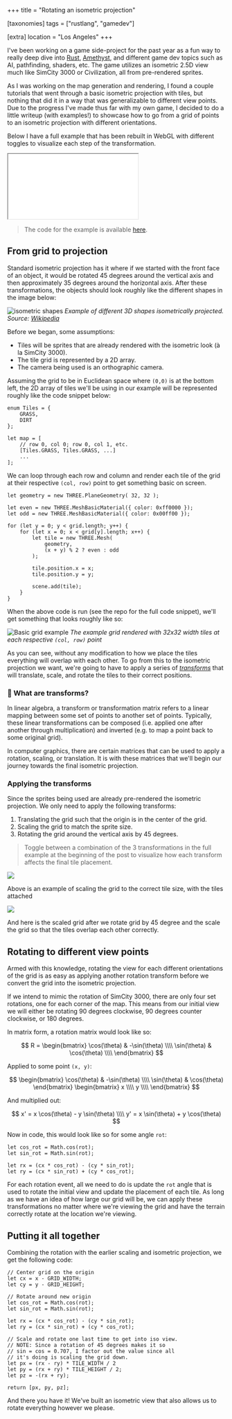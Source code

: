 +++
title = "Rotating an isometric projection"

[taxonomies]
tags = ["rustlang", "gamedev"]

[extra]
location = "Los Angeles"
+++

I've been working on a game side-project for the past year as a fun way to
really deep dive into [Rust][rust], [Amethyst][amethyst], and different
game dev topics such as AI, pathfinding, shaders, etc. The game utilizes an
isometric 2.5D view much like SimCity 3000 or Civilization, all from
pre-rendered sprites.

[rust]: https://www.rust-lang.org/
[amethyst]: https://amethyst.rs/

<!-- more -->

As I was working on the map generation and rendering, I found a couple
tutorials that went through a basic isometric projection with tiles, but
nothing that did it in a way that was generalizable to different view
points. Due to the progress I've made thus far with my own game, I decided
to do a little writeup (with examples!) to showcase how to go from a grid
of points to an isometric projection with different orientations.

Below I have a full example that has been rebuilt in WebGL with different toggles
to visualize each step of the transformation.

<iframe
    scrolling="no"
    class="full-width"
    src="/webgl/isometric-demo/index.html"
></iframe>

> The code for the example is available [here][code-repo].

[code-repo]: https://github.com/a5huynh/isometric-demo


## From grid to projection

Standard isometric projection has it where if we started with the front
face of an object, it would be rotated 45 degrees around the vertical axis
and then approximately 35 degrees around the horizontal axis. After these
transformations, the objects should look roughly like the different shapes
in the image below:

![isometric shapes](/img/2019/isometric-projection.png)
*Example of different 3D shapes isometrically projected. Source: [Wikipedia](https://en.wikipedia.org/wiki/Isometric_projection)*

Before we began, some assumptions:

* Tiles will be sprites that are already rendered with the isometric look
  (à la SimCity 3000).
* The tile grid is represented by a 2D array.
* The camera being used is an orthographic camera.

Assuming the grid to be in Euclidean space where `(0,0)` is
at the bottom left, the 2D array of tiles we'll be using in our example
will be represented roughly like the code snippet below:

``` javascript,linenos
enum Tiles = {
    GRASS,
    DIRT
};

let map = [
    // row 0, col 0; row 0, col 1, etc.
    [Tiles.GRASS, Tiles.GRASS, ...]
    ...
];
```

We can loop through each row and column and render each tile of the grid at
their respective `(col, row)` point to get something basic on screen.

``` javascript,linenos
let geometry = new THREE.PlaneGeometry( 32, 32 );

let even = new THREE.MeshBasicMaterial({ color: 0xff0000 });
let odd = new THREE.MeshBasicMaterial({ color: 0x00ff00 });

for (let y = 0; y < grid.length; y++) {
    for (let x = 0; x < grid[y].length; x++) {
        let tile = new THREE.Mesh(
            geometry,
            (x + y) % 2 ? even : odd
        );

        tile.position.x = x;
        tile.position.y = y;

        scene.add(tile);
    }
}
```

When the above code is run (see the repo for the full code snippet), we'll
get something that looks roughly like so:

![Basic grid example](/img/2019/grid-example.png)
*The example grid rendered with 32x32 width tiles at each respective
`(col, row)` point*

As you can see, without any modification to how we place the tiles
everything will overlap with each other. To go from this to the isometric
projection we want, we're going to have to apply a series of
[_transforms_][transform-wiki] that will translate, scale, and rotate the
tiles to their correct positions.

[transform-wiki]: https://en.wikipedia.org/wiki/Transformation_matrix


### 🤔 What are transforms?

In linear algebra, a transform or transformation matrix refers to a linear
mapping between some set of points to another set of points. Typically,
these linear transformations can be composed (i.e. applied one after
another through multiplication) and inverted (e.g. to map a point back to
some original grid).

In computer graphics, there are certain matrices that can be used to apply
a rotation, scaling, or translation. It is with these matrices that we'll
begin our journey towards the final isometric projection.


### Applying the transforms

Since the sprites being used are already pre-rendered the isometric projection.
We only need to apply the following transforms:

1. Translating the grid such that the origin is in the center of the grid.
2. Scaling the grid to match the sprite size.
3. Rotating the grid around the vertical axis by 45 degrees.

> Toggle between a combination of the 3 transformations in the full example at the
> beginning of the post to visualize how each transform affects the final tile
> placement.

![](/img/2019/scaled-example.png)

Above is an example of scaling the grid to the correct tile size, with the
tiles attached

![](/img/2019/isometric-example.png)

And here is the scaled grid after we rotate grid by 45 degree and the scale
the grid so that the tiles overlap each other correctly.


## Rotating to different view points

Armed with this knowledge, rotating the view for each different
orientations of the grid is as easy as applying another rotation transform
before we convert the grid into the isometric projection.

If we intend to mimic the rotation of SimCity 3000, there are only
four set rotations, one for each corner of the map. This means from our
initial view we will either be rotating 90 degrees clockwise, 90 degrees
counter clockwise, or 180 degrees.

In matrix form, a rotation matrix would look like so:

$$
R = \begin{bmatrix}
    \cos(\theta) & -\sin(\theta) \\\\
    \sin(\theta) & \cos(\theta) \\\\
\end{bmatrix}
$$

Applied to some point `(x, y)`:

$$
\begin{bmatrix}
    \cos(\theta) & -\sin(\theta) \\\\
    \sin(\theta) & \cos(\theta)
\end{bmatrix}
\begin{bmatrix}
    x \\\\
    y \\\\
\end{bmatrix}
$$

And multiplied out:

$$
x' = x \cos(\theta) - y \sin(\theta) \\\\
y' = x \sin(\theta) + y \cos(\theta)
$$

Now in code, this would look like so for some angle `rot`:

``` javascript,linenos
let cos_rot = Math.cos(rot);
let sin_rot = Math.sin(rot);

let rx = (cx * cos_rot) - (cy * sin_rot);
let ry = (cx * sin_rot) + (cy * cos_rot);
```

For each rotation event, all we need to do is update the `rot` angle that is
used to rotate the initial view and update the placement of each tile. As long
as we have an idea of how large our grid will be, we can apply these transformations
no matter where we're viewing the grid and have the terrain correctly rotate at the
location we're viewing.


## Putting it all together

Combining the rotation with the earlier scaling and isometric projection, we get
the following code:

``` javascript,linenos
// Center grid on the origin
let cx = x - GRID_WIDTH;
let cy = y - GRID_HEIGHT;

// Rotate around new origin
let cos_rot = Math.cos(rot);
let sin_rot = Math.sin(rot);

let rx = (cx * cos_rot) - (cy * sin_rot);
let ry = (cx * sin_rot) + (cy * cos_rot);

// Scale and rotate one last time to get into iso view.
// NOTE: Since a rotation of 45 degrees makes it so
// sin = cos = 0.707, I factor out the value since all
// it's doing is scaling the grid down.
let px = (rx - ry) * TILE_WIDTH / 2
let py = (rx + ry) * TILE_HEIGHT / 2;
let pz = -(rx + ry);

return [px, py, pz];
```

And there you have it! We've built an isometric view that also allows us to
rotate everything however we please.